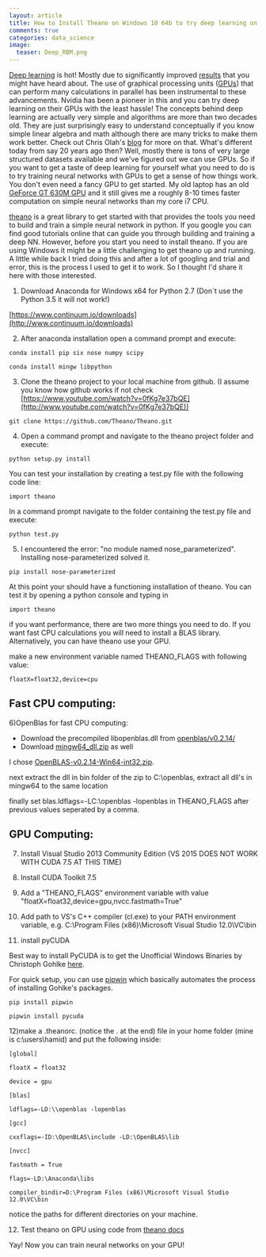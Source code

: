 ```yaml
---
layout: article
title: How to Install Theano on Windows 10 64b to try deep learning on GPUs
comments: true
categories: data_science
image:
  teaser: Deep_RBM.png
---
```


[Deep learning](http://en.wikipedia.org/wiki/Deep_learning) is hot! Mostly due to significantly improved [results](http://www.technologyreview.com/s/513696/deep-learning/) that you might have heard about. The use of graphical processing units ([GPUs](http://en.wikipedia.org/wiki/Graphics_processing_unit)) that can perform many calculations in parallel has been instrumental to these advancements. Nvidia has been a pioneer in this and you can try deep learning on their GPUs with the least hassle! The concepts behind deep learning are actually very simple and algorithms are more than two decades old. They are just surprisingly easy to understand conceptually if you know simple linear algebra and math although there are many tricks to make them work better. Check out Chris Olah's [blog](http://colah.github.io/) for more on that. What's different today from say 20 years ago then? Well, mostly there is tons of very large structured datasets available and we've figured out we can use GPUs. So if you want to get a taste of deep learning for yourself what you need to do is to try training neural networks with GPUs to get a sense of how things work. You don't even need a fancy GPU to get started. My old laptop has an old [GeForce GT 630M GPU](http://www.geforce.com/hardware/notebook-gpus/geforce-gt-630m) and it still gives me a roughly 8-10 times faster computation on simple neural networks than my core i7 CPU.

[theano](http://en.wikipedia.org/wiki/Theano_%28software%29) is a great library to get started with that provides the tools you need to build and train a simple neural network in python. If you google you can find good tutorials online that can guide you through building and training a deep NN. However, before you start you need to install theano. If you are using Windows it might be a little challenging to get theano up and running. A little while back I tried doing this and after a lot of googling and trial and error, this is the process I used to get it to work. So I thought I'd share it here with those interested.

1) Download Anaconda for Windows x64 for Python 2.7 (Don`t use the Python 3.5 it will not work!)

[https://www.continuum.io/downloads](http://www.continuum.io/downloads)

2) After anaconda installation open a command prompt and execute:

```
conda install pip six nose numpy scipy

conda install mingw libpython
```

3) Clone the theano project to your local machine from github. (I assume you know how github works if not check [https://www.youtube.com/watch?v=0fKg7e37bQE](http://www.youtube.com/watch?v=0fKg7e37bQE))

```
git clone https://github.com/Theano/Theano.git
```

4) Open a command prompt and navigate to the theano project folder and execute:

```
python setup.py install
```

You can test your installation by creating a test.py file with the following code line:

```
import theano
```

In a command prompt navigate to the folder containing the test.py file and execute:

```
python test.py
```

5) I encountered the error: "no module named nose_parameterized". Installing nose-parameterized solved it.

```
pip install nose-parameterized
```
At this point your should have a functioning installation of theano. You can test it by opening a python console and typing in

```
import theano
```
if you want performance, there are two more things you need to do. If you want fast CPU calculations you will need to install a BLAS library. Alternatively, you can have theano use your GPU.

make a new environment variable named THEANO_FLAGS with following value:
```
floatX=float32,device=cpu
```

## Fast CPU computing:

6)OpenBlas for fast CPU computing:

-   Download the precompiled libopenblas.dll from [openblas/v0.2.14/](http://sourceforge.net/projects/openblas/files/v0.2.14/)
-   Download [mingw64_dll.zip](http://sourceforge.net/projects/openblas/files/v0.2.14/mingw64_dll.zip/download) as well

I chose [OpenBLAS-v0.2.14-Win64-int32.zip](http://sourceforge.net/projects/openblas/files/v0.2.14/OpenBLAS-v0.2.14-Win64-int32.zip/download).

next extract the dll in bin folder of the zip to C:\openblas, extract all dll's in mingw64 to the same location

finally set blas.ldflags=-LC:\\openblas -lopenblas in THEANO_FLAGS after previous values seperated by a comma.

## GPU Computing:

7) Install Visual Studio 2013 Community Edition (VS 2015 DOES NOT WORK WITH CUDA 7.5 AT THIS TIME)

8) Install CUDA Toolkit 7.5

9) Add a "THEANO_FLAGS" environment variable with value "floatX=float32,device=gpu,nvcc.fastmath=True"

10) Add path to VS's C++ compiler (cl.exe) to your PATH environment variable, e.g. C:\Program Files (x86)\Microsoft Visual Studio 12.0\VC\bin

11)  install pyCUDA

Best way to install PyCUDA is to get the Unofficial Windows Binaries by Christoph Gohlke [here](http://www.lfd.uci.edu/%7Egohlke/pythonlibs/).

For quick setup, you can use [pipwin](http://github.com/lepisma/pipwin) which basically automates the process of installing Gohlke's packages.

```
pip install pipwin

pipwin install pycuda
```

12)make a .theanorc. (notice the . at the end) file in your home folder (mine is c:\users\hamid) and put the following inside:

```
[global]

floatX = float32

device = gpu

[blas]

ldflags=-LD:\\openblas -lopenblas

[gcc]

cxxflags=-ID:\OpenBLAS\include -LD:\OpenBLAS\lib

[nvcc]

fastmath = True

flags=-LD:\Anaconda\libs

compiler_bindir=D:\Program Files (x86)\Microsoft Visual Studio 12.0\VC\bin
```

notice the paths for different directories on your machine.

12) Test theano on GPU using code from [theano docs](http://deeplearning.net/software/theano/tutorial/using_gpu.html)

Yay! Now you can train neural networks on your GPU!